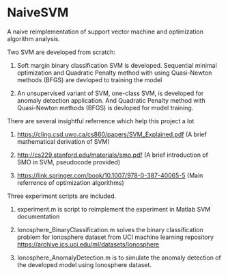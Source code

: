 # NaiveSVM
A naive reimplementation of support vector machine and optimization algorithm analysis.

Two SVM are developed from scratch:

1. Soft margin binary classification SVM is developed. Sequential minimal optimization and
 Quadratic Penalty method with using Quasi-Newton methods (BFGS) are devloped to training the model

2. An unsupervised variant of SVM, one-class SVM, is developed for anomaly detection application.
And Quadratic Penalty method with Quasi-Newton methods (BFGS) is devloped for model training.

There are several insightful referrence which help this project a lot

1. https://cling.csd.uwo.ca/cs860/papers/SVM_Explained.pdf (A brief mathematical derivation of SVM)

2. http://cs229.stanford.edu/materials/smo.pdf (A brief introduction of SMO in SVM, pseudocode provided)

3. https://link.springer.com/book/10.1007/978-0-387-40065-5 (Main referrence of optimization algorithms)

Three experiment scripts are included.
1. experiment.m is script to reimplement the experiment in Matlab SVM documentation

2. Ionosphere_BinaryClassification.m solves the binary classification problem for Ionosphere dataset
from UCI machine learning repository https://archive.ics.uci.edu/ml/datasets/Ionosphere

3. Ionosphere_AnomalyDetection.m is to simulate the anomaly detection of the developed model using
Ionosphere dataset.